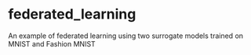 # federated_learning
An example of federated learning using two surrogate models trained on MNIST and Fashion MNIST
